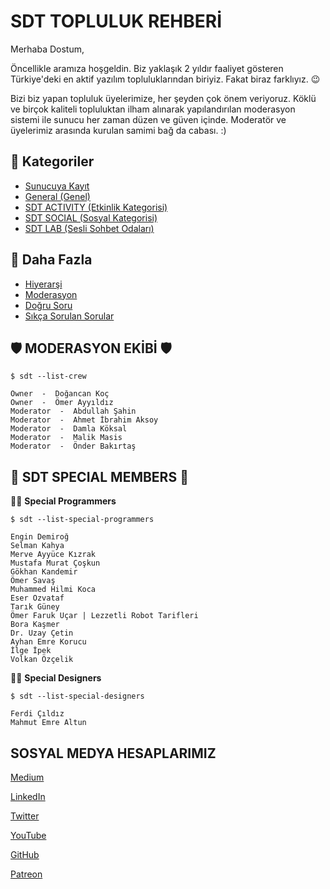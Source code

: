 # SDT TOPLULUK REHBERİ

Merhaba Dostum,

Öncellikle aramıza hoşgeldin. Biz yaklaşık 2 yıldır faaliyet gösteren Türkiye'deki en aktif yazılım topluluklarından biriyiz. Fakat biraz farklıyız. 😉

Bizi biz yapan topluluk üyelerimize, her şeyden çok önem veriyoruz. Köklü ve birçok kaliteli topluluktan ilham alınarak yapılandırılan moderasyon sistemi ile sunucu her zaman düzen ve güven içinde. Moderatör ve üyelerimiz arasında kurulan samimi bağ da cabası. :)

## 📁 Kategoriler
- [Sunucuya Kayıt](register.md)
- [General (Genel)](general.md)                                        
- [SDT ACTIVITY (Etkinlik Kategorisi)](sdt-activity.md)
- [SDT SOCIAL (Sosyal Kategorisi)](sdt-social.md)
- [SDT LAB (Sesli Sohbet Odaları)](sdt-lab.md)

## 🤔 Daha Fazla
- [Hiyerarşi](sdt-hierarchy.md)
- [Moderasyon](moderation.md)
- [Doğru Soru](right-question.md)
- [Sıkça Sorulan Sorular](sss.md)



## 🛡 **MODERASYON EKİBİ** 🛡 
```
$ sdt --list-crew

Owner  -  Doğancan Koç
Owner  -  Ömer Ayyıldız
Moderator  -  Abdullah Şahin
Moderator  -  Ahmet İbrahim Aksoy
Moderator  -  Damla Köksal
Moderator  -  Malik Masis
Moderator  -  Önder Bakırtaş
```





## 👑 **SDT SPECIAL MEMBERS** 👑

👨‍💻 **Special Programmers**
```
$ sdt --list-special-programmers

Engin Demiroğ 
Selman Kahya
Merve Ayyüce Kızrak
Mustafa Murat Çoşkun
Gökhan Kandemir
Ömer Savaş
Muhammed Hilmi Koca
Eser Ozvataf
Tarık Güney
Ömer Faruk Uçar | Lezzetli Robot Tarifleri
Bora Kaşmer
Dr. Uzay Çetin
Ayhan Emre Korucu
İlge İpek
Volkan Özçelik
```


👨‍🎨 **Special Designers**
```
$ sdt --list-special-designers

Ferdi Çıldız 
Mahmut Emre Altun
```







## **SOSYAL MEDYA HESAPLARIMIZ**

[Medium](https://medium.com/software-development-turkey)

[LinkedIn](https://linkedin.com/company/software-development-turkey/)

[Twitter](https://twitter.com/sdtrdev)

[YouTube](https://youtube.com/c/SoftwareDevelopmentTurkey)

[GitHub](https://github.com/softwaredevelopmenttr)

[Patreon](https://patreon.com/softwaredevelopmentturkey)
